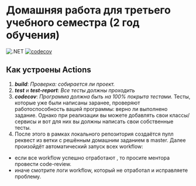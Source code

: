 # Домашняя работа для третьего учебного семестра (2 год обучения)

![.NET](https://github.com/NailZinn/dotnet-homeworks-2/actions/workflows/dotnet.yml/badge.svg)
[![codecov](https://codecov.io/gh/NailZinn/dotnet-homeworks-2/branch/HomeWork1/graph/badge.svg?token=SbMQ8fUqJa)](https://codecov.io/gh/NailZinn/dotnet-homeworks-2)

## Как устроены Actions
1. ***build***: *Проверка: собирается ли проект.*
2. ***test*** и ***test-report***: *Все тесты должны проходить*
4. ***codecov***: *Программа должна быть на 100% покрыта тестами.* 
Тесты, которые уже были написаны заранее, проверяют работоспособность вашей программы:  верно ли выполнено задание.
Однако при реализации вы можете добавлять свои классы/сервисы и вот для них вы должны написать свои собственные тесты.
5. После этого в рамках локального репозитория создаётся пулл реквест из ветки с решённым домашним заданием в master. Далее произойдёт автоматический запуск всех workflow:
- если все workflow успешно отработают , то просите ментора провести code-review. 
- иначе смотрите логи workflow, который не отработал и исправляете проблему.
